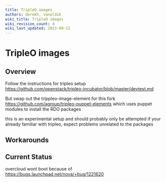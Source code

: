 ```yaml
---
title: TripleO images
authors: derekh, vaneldik
wiki_title: TripleO images
wiki_revision_count: 4
wiki_last_updated: 2013-09-11
---
```


# TripleO images

## Overview

Follow the instructions for tripleo setup <https://github.com/openstack/tripleo-incubator/blob/master/devtest.md>

But swap out the trippleo-image-element for this fork <https://github.com/agroup/tripleo-puppet-elements> which uses puppet modules to install the RDO packages

this is an experimental setup and should probably only be attempted if your already familiar with tripleo, expect problems unrelated to the packages

## Workarounds

## Current Status

overcloud wont boot because of <https://bugs.launchpad.net/nova/+bug/1221620>
